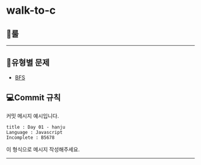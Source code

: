 # walk-to-c

## 📢룰
---

## 📘유형별 문제
- [BFS](https://www.acmicpc.net/workbook/view/7313)

## 💻Commit 규칙
커밋 메시지 예시입니다.
```
title : Day 01 - hanju
Language : Javascript
Incomplete : B5678
```
이 형식으로 메시지 작성해주세요.

---
